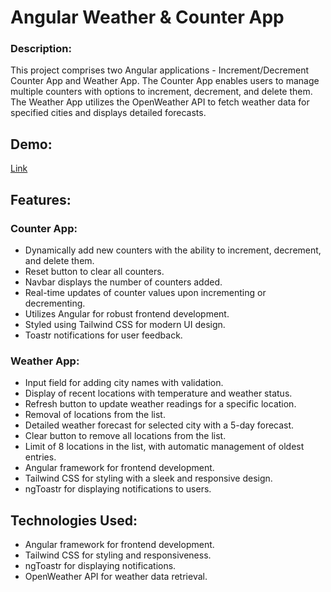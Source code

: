 # Angular Weather & Counter App

### Description:

This project comprises two Angular applications - Increment/Decrement Counter App and Weather App. The Counter App enables users to manage multiple counters with options to increment, decrement, and delete them. The Weather App utilizes the OpenWeather API to fetch weather data for specified cities and displays detailed forecasts.

## Demo:
[Link](https://counter-weather.netlify.app/vatavaran)

## Features:

### Counter App:

- Dynamically add new counters with the ability to increment, decrement, and delete them.
- Reset button to clear all counters.
- Navbar displays the number of counters added.
- Real-time updates of counter values upon incrementing or decrementing.
- Utilizes Angular for robust frontend development.
- Styled using Tailwind CSS for modern UI design.
- Toastr notifications for user feedback.

### Weather App:

- Input field for adding city names with validation.
- Display of recent locations with temperature and weather status.
- Refresh button to update weather readings for a specific location.
- Removal of locations from the list.
- Detailed weather forecast for selected city with a 5-day forecast.
- Clear button to remove all locations from the list.
- Limit of 8 locations in the list, with automatic management of oldest entries.
- Angular framework for frontend development.
- Tailwind CSS for styling with a sleek and responsive design.
- ngToastr for displaying notifications to users.

## Technologies Used:

- Angular framework for frontend development.
- Tailwind CSS for styling and responsiveness.
- ngToastr for displaying notifications.
- OpenWeather API for weather data retrieval.

